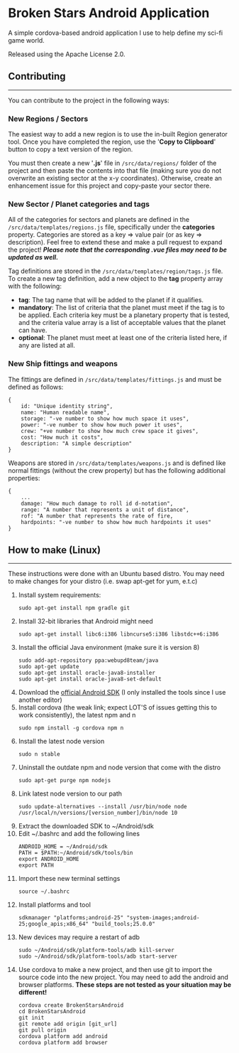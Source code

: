 # Broken Stars Android Application

A simple cordova-based android application I use to help define my sci-fi game world.

Released using the Apache License 2.0.

## Contributing
___

You can contribute to the project in the following ways:

### New Regions / Sectors

The easiest way to add a new region is to use the in-built Region generator tool. Once you have completed the region, use the '**Copy to Clipboard**' button to copy a text version of the region.

You must then create a new '**.js**' file in `/src/data/regions/` folder of the project and then paste the contents into that file (making sure you do not overwrite an existing sector at the x-y coordinates). Otherwise, create an enhancement issue for this project and copy-paste your sector there.

### New Sector / Planet categories and tags

All of the categories for sectors and planets are defined in the `/src/data/templates/regions.js` file, specifically under the **categories** property. Categories are stored as a key => value pair (or as key => description). Feel free to extend these and make a pull request to expand the project! ___Please note that the corresponding .vue files may need to be updated as well.___

Tag definitions are stored in the `/src/data/templates/region/tags.js` file. To create a new tag definition, add a new object to the **tag** property array with the following:

 - **tag**: The tag name that will be added to the planet if it qualifies.
 - **mandatory**: The list of criteria that the planet must meet if the tag is to be applied. Each criteria key must be a planetary property that is tested, and the criteria value array is a list of acceptable values that the planet can have.
 - **optional**: The planet must meet at least one of the criteria listed here, if any are listed at all.

### New Ship fittings and weapons

The fittings are defined in `/src/data/templates/fittings.js` and must be defined as follows:

```
{
    id: "Unique identity string",
    name: "Human readable name",
    storage: "-ve number to show how much space it uses",
    power: "-ve number to show how much power it uses",
    crew: "+ve number to show how much crew space it gives",
    cost: "How much it costs",
    description: "A simple description"
}
``` 

Weapons are stored in `/src/data/templates/weapons.js` and is defined like normal fittings (without the crew property) but has the following additional properties:

```
{
    ...
    damage: "How much damage to roll id d-notation",
    range: "A number that represents a unit of distance",
    rof: "A number that represents the rate of fire,
    hardpoints: "-ve number to show how much hardpoints it uses"
}
```

## How to make (Linux)
___

These instructions were done with an Ubuntu based distro. You may need to make changes for your distro (i.e. swap apt-get for yum, e.t.c)

1. Install system requirements:
    ```
    sudo apt-get install npm gradle git
    ```
1. Install 32-bit libraries that Android might need
    ```
    sudo apt-get install libc6:i386 libncurse5:i386 libstdc++6:i386
    ```
1. Install the official Java environment (make sure it is version 8)
    ```
    sudo add-apt-repository ppa:webupd8team/java
    sudo apt-get update
    sudo apt-get install oracle-java8-installer
    sudo apt-get install oracle-java8-set-default
    ```
1. Download the [official Android SDK](https://developer.android.com/studio/index.html) (I only installed the tools since I use another editor)
1. Install cordova (the weak link; expect LOT'S of issues getting this to work consistently), the latest npm and n
    ```
    sudo npm install -g cordova npm n
    ```
1. Install the latest node version
    ```
    sudo n stable
    ```
1. Uninstall the outdate npm and node version that come with the distro
    ```
    sudo apt-get purge npm nodejs
    ```
1. Link latest node version to our path
    ```
    sudo update-alternatives --install /usr/bin/node node /usr/local/n/versions/[version_number]/bin/node 10
    ```
1. Extract the downloaded SDK to ~/Android/sdk
1. Edit ~/.bashrc and add the following lines
    ```
    ANDROID_HOME = ~/Android/sdk
    PATH = $PATH:~/Android/sdk/tools/bin
    export ANDROID_HOME
    export PATH
    ```
1. Import these new terminal settings
    ```
    source ~/.bashrc
    ```
1. Install platforms and tool
    ```
    sdkmanager "platforms;android-25" "system-images;android-25;google_apis;x86_64" "build_tools;25.0.0"
    ```
1. New devices may require a restart of adb
    ```
    sudo ~/Android/sdk/platform-tools/adb kill-server
    sudo ~/Android/sdk/platform-tools/adb start-server
    ```
1. Use cordova to make a new project, and then use git to import the source code into the new project. You may need to add the android and browser platforms. **These steps are not tested as your situation may be different!**
    ```
    cordova create BrokenStarsAndroid
    cd BrokenStarsAndroid
    git init
    git remote add origin [git_url]
    git pull origin
    cordova platform add android
    cordova platform add browser
    ```